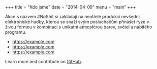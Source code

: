 +++
title = "Kdo jsme"
date = "2014-04-09"
menu = "main"
+++

Akce s názvem #NoShit si zakládají na neotřelé produkci nevšední elektronické hudby, kterou se snaží svým posluchačům přinášet ryze v živou formou v kombinaci s unikátní atmosférou barev, světel a nabitého programu.

* https://example.com
* https://example.com
* https://example.com

Learn more and contribute on [GitHub](https://github.com/gohugoio).

